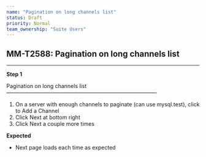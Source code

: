 ```yaml
---
name: "Pagination on long channels list"
status: Draft
priority: Normal
team_ownership: "Suite Users"
---
```


## MM-T2588: Pagination on long channels list

---

**Step 1**

Pagination on long channels list\
————————————————————————————

1. On a server with enough channels to paginate (can use mysql.test), click to Add a Channel
2. Click Next at bottom right
3. Click Next a couple more times

**Expected**

- Next page loads each time as expected
